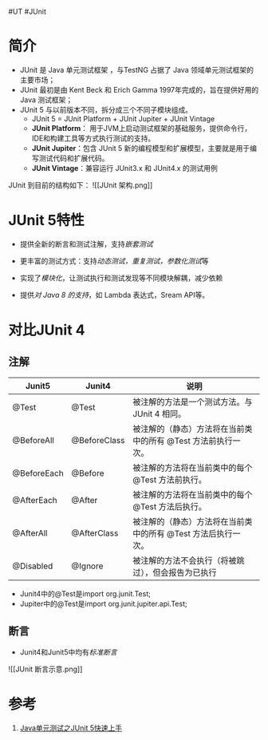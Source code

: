 #UT #JUnit

# 简介
- JUnit 是 Java 单元测试框架 ，与TestNG 占据了 Java 领域单元测试框架的主要市场；
- JUnit 最初是由 Kent Beck 和 Erich Gamma 1997年完成的，旨在提供好用的 Java 测试框架；
- JUnit 5 与以前版本不同，拆分成三个不同子模块组成。
	- JUnit 5 = JUnit Platform + JUnit Jupiter + JUnit Vintage
	- **JUnit Platform**： 用于JVM上启动测试框架的基础服务，提供命令行，IDE和构建工具等方式执行测试的支持。
	- **JUnit Jupiter**：包含 JUnit 5 新的编程模型和扩展模型，主要就是用于编写测试代码和扩展代码。
	- **JUnit Vintage**：兼容运行 JUnit3.x 和 JUnit4.x 的测试用例

JUnit 到目前的结构如下：
![[JUnit 架构.png]]


# JUnit 5特性
-   提供全新的断言和测试注解，支持*嵌套测试*
    
-   更丰富的测试方式：支持*动态测试，重复测试，参数化测试*等
    
-   实现了*模块化*，让测试执行和测试发现等不同模块解耦，减少依赖
    
-   提供*对 Java 8 的支持*，如 Lambda 表达式，Sream API等。

# 对比JUnit 4 
## 注解

| Junit5      | Junit4       | 说明                                 |
| ----------- | ------------ | ---------------------------------- |
| @Test       | @Test        | 被注解的方法是一个测试方法。与 JUnit 4 相同。        |
| @BeforeAll  | @BeforeClass | 被注解的（静态）方法将在当前类中的所有 @Test 方法前执行一次。 |
| @BeforeEach | @Before      | 被注解的方法将在当前类中的每个 @Test 方法前执行。       |
| @AfterEach  | @After       | 被注解的方法将在当前类中的每个 @Test 方法后执行。       |
| @AfterAll   | @AfterClass  | 被注解的（静态）方法将在当前类中的所有 @Test 方法后执行一次。 |
| @Disabled   | @Ignore      | 被注解的方法不会执行（将被跳过），但会报告为已执行     |

- Junit4中的@Test是import org.junit.Test;  
- Jupiter中的@Test是import org.junit.jupiter.api.Test;

## 断言
- Junit4和Junit5中均有*标准断言*

![[JUnit 断言示意.png]]

# 参考
1. [Java单元测试之JUnit 5快速上手](https://www.cnblogs.com/one12138/p/11536492.html)